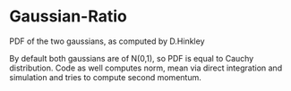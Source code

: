 # Gaussian-Ratio

PDF of the two gaussians, as computed by D.Hinkley

By default both gaussians are of N(0,1), so PDF is equal to
Cauchy distribution. Code as well computes norm, mean via direct integration
and simulation and tries to compute second momentum.